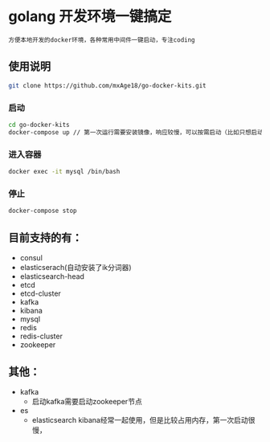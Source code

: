 # golang 开发环境一键搞定
    方便本地开发的docker环境，各种常用中间件一键启动，专注coding
## 使用说明

```bash
git clone https://github.com/mxAge18/go-docker-kits.git
```

### 启动

```bash
cd go-docker-kits
docker-compose up // 第一次运行需要安装镜像，响应较慢，可以按需启动（比如只想启动mysql:docker-compose up mysql即可）
```

### 进入容器

```bash
docker exec -it mysql /bin/bash
```

### 停止

```bash
docker-compose stop
```

## 目前支持的有：

- consul
- elasticserach(自动安装了ik分词器)
- elasticsearch-head
- etcd
- etcd-cluster
- kafka
- kibana
- mysql
- redis
- redis-cluster
- zookeeper

## 其他：
- kafka
  - 启动kafka需要启动zookeeper节点
- es
  - elasticsearch kibana经常一起使用，但是比较占用内存，第一次启动很慢，